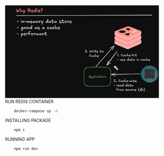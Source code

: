 ![alt text](img/image.png)
RUN REDIS CONTAINER
``` sh 
    docker-compose up -d
```
INSTALLING PACKAGE 
``` sh 
    npm i 
```
RUNNING APP 
``` sh 
    npm run dev
```
